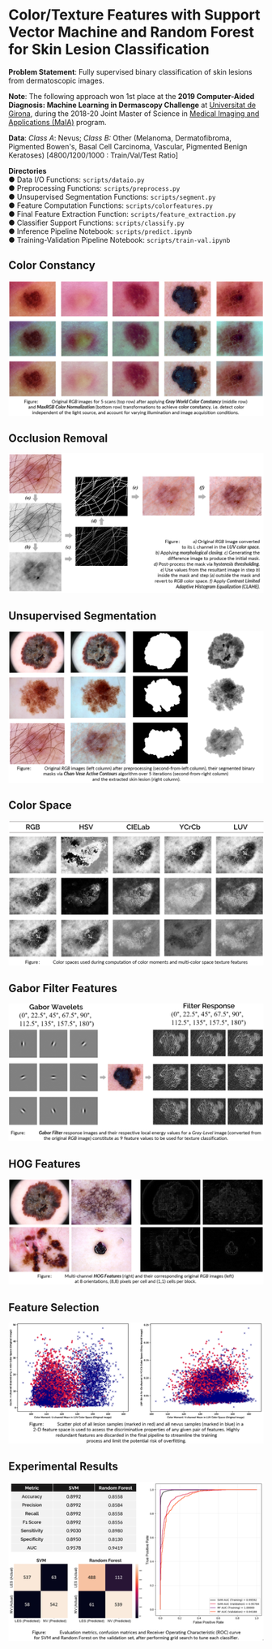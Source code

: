 # Color/Texture Features with Support Vector Machine and Random Forest for Skin Lesion Classification
**Problem Statement**: Fully supervised binary classification of skin lesions from dermatoscopic images. 

**Note**: The following approach won 1st place at the **2019 Computer-Aided Diagnosis: Machine Learning in Dermascopy Challenge** at [Universitat de Girona](https://www.udg.edu), during the 2018-20 Joint Master of Science in [Medical Imaging and Applications (MaIA)](https://maiamaster.udg.edu) program.  

**Data**: *Class A*: Nevus; *Class B:* Other (Melanoma, Dermatofibroma, Pigmented Bowen's, Basal Cell Carcinoma, Vascular, Pigmented Benign Keratoses) [4800/1200/1000 : Train/Val/Test Ratio]
 
**Directories**  
  ● Data I/O Functions: `scripts/dataio.py`  
  ● Preprocessing Functions: `scripts/preprocess.py`  
  ● Unsupervised Segmentation Functions: `scripts/segment.py`  
  ● Feature Computation Functions: `scripts/colorfeatures.py`               
  ● Final Feature Extraction Function: `scripts/feature_extraction.py`               
  ● Classifier Support Functions: `scripts/classify.py`  
  ● Inference Pipeline Notebook: `scripts/predict.ipynb`  
  ● Training-Validation Pipeline Notebook: `scripts/train-val.ipynb` 


## Color Constancy  

![Color Constancy](reports/images/pre_wbcc.png) 
   
    
## Occlusion Removal  

![Hair Removal](reports/images/occlusion_clahe.png) 
  
    
## Unsupervised Segmentation 

![Unsupervised Segmentation](reports/images/segmentation_ac.png) 


## Color Space 
![Color Space](reports/images/colorspace.png) 


## Gabor Filter Features
![Gabor Filter Features](reports/images/gabor.png) 


## HOG Features 
![HOG Features](reports/images/hog.png) 


## Feature Selection

![Feature Selection](reports/images/feature_selection.png) 


## Experimental Results

![Experimental Results](reports/images/results.png) 

